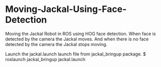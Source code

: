 # Moving-Jackal-Using-Face-Detection

Moving the Jackal Robot in ROS using HOG face detection. When face is detected by the camera the Jackal moves. And when there is no face detected by the camera the Jackal stops moving.  

Launch the jackal.launch launch file from jackal_bringup package.
$ roslaunch jackal_bringup jackal.launch
